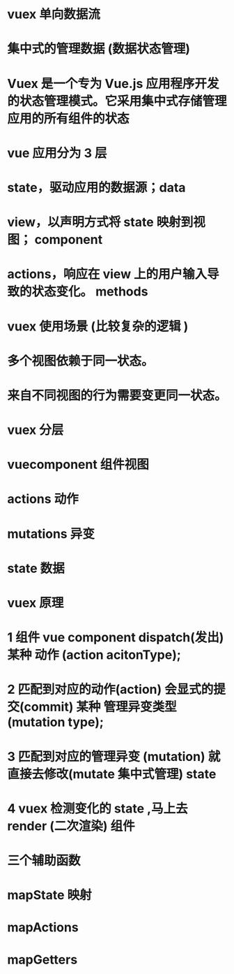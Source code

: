 #   vuex   单向数据流 


#   集中式的管理数据  (数据状态管理) 



#  Vuex 是一个专为 Vue.js 应用程序开发的状态管理模式。它采用集中式存储管理应用的所有组件的状态



# vue 应用分为 3 层 
# state，驱动应用的数据源；data 
# view，以声明方式将 state 映射到视图； component 
# actions，响应在 view 上的用户输入导致的状态变化。  methods 



# vuex 使用场景  (比较复杂的逻辑 )

# 多个视图依赖于同一状态。
# 来自不同视图的行为需要变更同一状态。


#  vuex 分层

# vuecomponent 组件视图
# actions    动作
# mutations   异变
# state      数据   


# vuex 原理  
# 1  组件 vue component dispatch(发出) 某种 动作 (action acitonType);
# 2  匹配到对应的动作(action) 会显式的提交(commit)  某种 管理异变类型 (mutation type);
# 3  匹配到对应的管理异变 (mutation)  就直接去修改(mutate  集中式管理) state  
# 4  vuex 检测变化的 state ,马上去 render (二次渲染) 组件 
 



 # 三个辅助函数 
 # mapState  映射 
 # mapActions 
 # mapGetters 